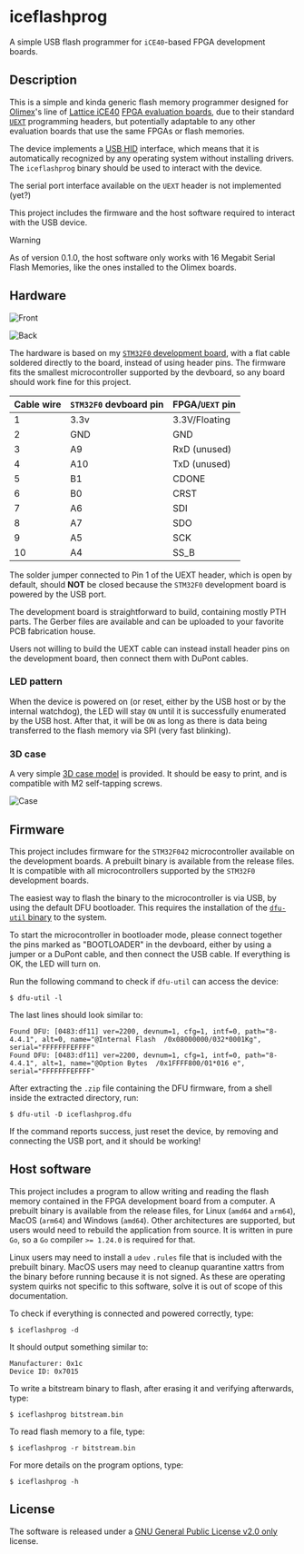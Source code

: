 # iceflashprog
A simple USB flash programmer for `iCE40`-based FPGA development boards.


## Description

This is a simple and kinda generic flash memory programmer designed for [Olimex](https://www.olimex.com/)'s line of [Lattice iCE40](https://www.latticesemi.com/Products/FPGAandCPLD/iCE40) [FPGA evaluation boards](https://www.olimex.com/Products/FPGA/iCE40/), due to their standard [`UEXT`](https://www.olimex.com/Products/Modules/) programming headers, but potentially adaptable to any other evaluation boards that use the same FPGAs or flash memories.

The device implements a [USB HID](https://en.wikipedia.org/wiki/USB_human_interface_device_class) interface, which means that it is automatically recognized by any operating system without installing drivers. The `iceflashprog` binary should be used to interact with the device.

The serial port interface available on the `UEXT` header is not implemented (yet?)

This project includes the firmware and the host software required to interact with the USB device.

> [!WARNING]
> As of version 0.1.0, the host software only works with 16 Megabit Serial Flash Memories, like the ones installed to the Olimex boards.

## Hardware

![Front](./share/images/iceflashprog-front.jpg)

![Back](./share/images/iceflashprog-back.jpg)

The hardware is based on my [`STM32F0` development board](https://rafaelmartins.com/p/stm32-usbd-devboards/#stm32f0-variant), with a flat cable soldered directly to the board, instead of using header pins. The firmware fits the smallest microcontroller supported by the devboard, so any board should work fine for this project.

| Cable wire | `STM32F0` devboard pin | FPGA/`UEXT` pin |
| ---------- | ---------------------- | --------------- |
| 1          | 3.3v                   | 3.3V/Floating   |
| 2          | GND                    | GND             |
| 3          | A9                     | RxD (unused)    |
| 4          | A10                    | TxD (unused)    |
| 5          | B1                     | CDONE           |
| 6          | B0                     | CRST            |
| 7          | A6                     | SDI             |
| 8          | A7                     | SDO             |
| 9          | A5                     | SCK             |
| 10         | A4                     | SS_B            |

The solder jumper connected to Pin 1 of the UEXT header, which is open by default, should **NOT** be closed because the `STM32F0` development board is powered by the USB port.

The development board is straightforward to build, containing mostly PTH parts. The Gerber files are available and can be uploaded to your favorite PCB fabrication house.

Users not willing to build the UEXT cable can instead install header pins on the development board, then connect them with DuPont cables.


### LED pattern

When the device is powered on (or reset, either by the USB host or by the internal watchdog), the LED will stay `ON` until it is successfully enumerated by the USB host. After that, it will be `ON` as long as there is data being transferred to the flash memory via SPI (very fast blinking).


### 3D case

A very simple [3D case model](./3d-models/) is provided. It should be easy to print, and is compatible with M2 self-tapping screws.

![Case](./share/images/iceflashprog-case.jpg)


## Firmware

This project includes firmware for the `STM32F042` microcontroller available on the development boards. A prebuilt binary is available from the release files. It is compatible with all microcontrollers supported by the `STM32F0` development boards.

The easiest way to flash the binary to the microcontroller is via USB, by using the default DFU bootloader. This requires the installation of the [`dfu-util` binary](https://dfu-util.sourceforge.net/) to the system.

To start the microcontroller in bootloader mode, please connect together the pins marked as "BOOTLOADER" in the devboard, either by using a jumper or a DuPont cable, and then connect the USB cable. If everything is OK, the LED will turn on.

Run the following command to check if `dfu-util` can access the device:
```shell
$ dfu-util -l
```

The last lines should look similar to:
```
Found DFU: [0483:df11] ver=2200, devnum=1, cfg=1, intf=0, path="8-4.4.1", alt=0, name="@Internal Flash  /0x08000000/032*0001Kg", serial="FFFFFFFEFFFF"
Found DFU: [0483:df11] ver=2200, devnum=1, cfg=1, intf=0, path="8-4.4.1", alt=1, name="@Option Bytes  /0x1FFFF800/01*016 e", serial="FFFFFFFEFFFF"
```

After extracting the `.zip` file containing the DFU firmware, from a shell inside the extracted directory, run:

```shell
$ dfu-util -D iceflashprog.dfu
```

If the command reports success, just reset the device, by removing and connecting the USB port, and it should be working!


## Host software

This project includes a program to allow writing and reading the flash memory contained in the FPGA development board from a computer. A prebuilt binary is available from the release files, for Linux (`amd64` and `arm64`), MacOS (`arm64`) and Windows (`amd64`). Other architectures are supported, but users would need to rebuild the application from source. It is written in pure `Go`, so a `Go` compiler `>= 1.24.0` is required for that.

Linux users may need to install a `udev` `.rules` file that is included with the prebuilt binary. MacOS users may need to cleanup quarantine xattrs from the binary before running because it is not signed. As these are operating system quirks not specific to this software, solve it is out of scope of this documentation.

To check if everything is connected and powered correctly, type:
```shell
$ iceflashprog -d
```

It should output something similar to:
```
Manufacturer: 0x1c
Device ID: 0x7015
```

To write a bitstream binary to flash, after erasing it and verifying afterwards, type:
```shell
$ iceflashprog bitstream.bin
```

To read flash memory to a file, type:
```shell
$ iceflashprog -r bitstream.bin
```

For more details on the program options, type:
```shell
$ iceflashprog -h
```


## License

The software is released under a [GNU General Public License v2.0 only](./LICENSE) license.

